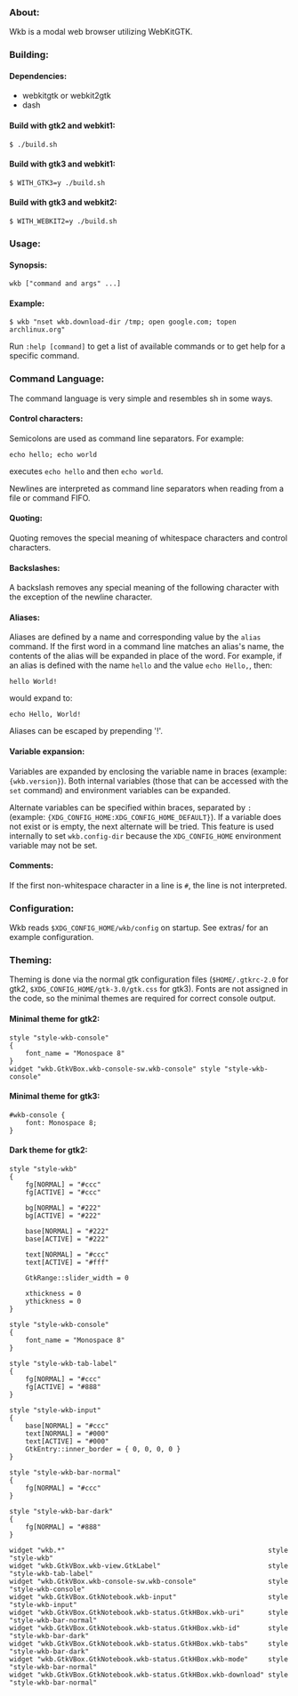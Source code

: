 ### About:

Wkb is a modal web browser utilizing WebKitGTK.

### Building:

#### Dependencies:

* webkitgtk or webkit2gtk
* dash

#### Build with gtk2 and webkit1:

	$ ./build.sh

#### Build with gtk3 and webkit1:

	$ WITH_GTK3=y ./build.sh

#### Build with gtk3 and webkit2:

	$ WITH_WEBKIT2=y ./build.sh

### Usage:

#### Synopsis:

	wkb ["command and args" ...]

#### Example:

	$ wkb "nset wkb.download-dir /tmp; open google.com; topen archlinux.org"

Run `:help [command]` to get a list of available commands or to get help for a specific command.

### Command Language:

The command language is very simple and resembles sh in some ways.

#### Control characters:

Semicolons are used as command line separators. For example:

	echo hello; echo world

executes `echo hello` and then `echo world`.

Newlines are interpreted as command line separators when reading from a file or command FIFO.

#### Quoting:

Quoting removes the special meaning of whitespace characters and control characters.

#### Backslashes:

A backslash removes any special meaning of the following character with the exception of the newline character.

#### Aliases:

Aliases are defined by a name and corresponding value by the `alias` command. If the first word in a command line matches an alias's name, the contents of the alias will be expanded in place of the word. For example, if an alias is defined with the name `hello` and the value `echo Hello,`, then:

	hello World!

would expand to:

	echo Hello, World!

Aliases can be escaped by prepending '!'.

#### Variable expansion:

Variables are expanded by enclosing the variable name in braces (example: `{wkb.version}`). Both internal variables (those that can be accessed with the `set` command) and environment variables can be expanded.

Alternate variables can be specified within braces, separated by `:` (example: `{XDG_CONFIG_HOME:XDG_CONFIG_HOME_DEFAULT}`). If a variable does not exist or is empty, the next alternate will be tried. This feature is used internally to set `wkb.config-dir` because the `XDG_CONFIG_HOME` environment variable may not be set.

#### Comments:

If the first non-whitespace character in a line is `#`, the line is not interpreted.

### Configuration:

Wkb reads `$XDG_CONFIG_HOME/wkb/config` on startup. See extras/ for an example configuration.

### Theming:

Theming is done via the normal gtk configuration files (`$HOME/.gtkrc-2.0` for gtk2, `$XDG_CONFIG_HOME/gtk-3.0/gtk.css` for gtk3). Fonts are not assigned in the code, so the minimal themes are required for correct console output.

#### Minimal theme for gtk2:

	style "style-wkb-console"
	{
		font_name = "Monospace 8"
	}
	widget "wkb.GtkVBox.wkb-console-sw.wkb-console" style "style-wkb-console"

#### Minimal theme for gtk3:

	#wkb-console {
		font: Monospace 8;
	}

#### Dark theme for gtk2:

	style "style-wkb"
	{
		fg[NORMAL] = "#ccc"
		fg[ACTIVE] = "#ccc"
	
		bg[NORMAL] = "#222"
		bg[ACTIVE] = "#222"
	
		base[NORMAL] = "#222"
		base[ACTIVE] = "#222"
	
		text[NORMAL] = "#ccc"
		text[ACTIVE] = "#fff"
	
		GtkRange::slider_width = 0
	
		xthickness = 0
		ythickness = 0
	}
	
	style "style-wkb-console"
	{
		font_name = "Monospace 8"
	}
	
	style "style-wkb-tab-label"
	{
		fg[NORMAL] = "#ccc"
		fg[ACTIVE] = "#888"
	}
	
	style "style-wkb-input"
	{
		base[NORMAL] = "#ccc"
		text[NORMAL] = "#000"
		text[ACTIVE] = "#000"
		GtkEntry::inner_border = { 0, 0, 0, 0 }
	}
	
	style "style-wkb-bar-normal"
	{
		fg[NORMAL] = "#ccc"
	}
	
	style "style-wkb-bar-dark"
	{
		fg[NORMAL] = "#888"
	}
	
	widget "wkb.*"                                                   style "style-wkb"
	widget "wkb.GtkVBox.wkb-view.GtkLabel"                           style "style-wkb-tab-label"
	widget "wkb.GtkVBox.wkb-console-sw.wkb-console"                  style "style-wkb-console"
	widget "wkb.GtkVBox.GtkNotebook.wkb-input"                       style "style-wkb-input"
	widget "wkb.GtkVBox.GtkNotebook.wkb-status.GtkHBox.wkb-uri"      style "style-wkb-bar-normal"
	widget "wkb.GtkVBox.GtkNotebook.wkb-status.GtkHBox.wkb-id"       style "style-wkb-bar-dark"
	widget "wkb.GtkVBox.GtkNotebook.wkb-status.GtkHBox.wkb-tabs"     style "style-wkb-bar-dark"
	widget "wkb.GtkVBox.GtkNotebook.wkb-status.GtkHBox.wkb-mode"     style "style-wkb-bar-normal"
	widget "wkb.GtkVBox.GtkNotebook.wkb-status.GtkHBox.wkb-download" style "style-wkb-bar-normal"
